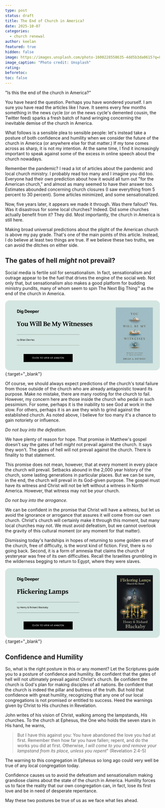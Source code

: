 ```yaml
---
type: post
status: draft
title: The End of Church in America?
date: 2025-10-07
categories:
  - church renewal
author: keelan
featured: true
hidden: false
image: https://images.unsplash.com/photo-1600228558635-4dd5b3da0615?q=80&w=1742&auto=format&fit=crop&ixlib=rb-4.1.0&ixid=M3wxMjA3fDB8MHxwaG90by1wYWdlfHx8fGVufDB8fHx8fA%3D%3D
image_caption: "Photo credit: Unsplash"
rating:
beforetoc:
toc: false
---
```


"Is this the end of the church in America?"

You have heard the question. Perhaps you have wondered yourself. I am sure you have read the articles like I have. It seems every few months something in the news cycle (or on the news cycle's demented cousin, the Twitter feed) sparks a fresh batch of hand wringing concerning the inevitable demise of the church in America.

What follows is a sensible plea to sensible people: let's instead take a posture of both confidence and humility when we consider the future of the church in America (or anywhere else for that matter.) If my tone comes across as sharp, it is not my intention. At the same time, I find it increasingly important to speak against some of the excess in online speech about the church nowadays. 

Remember the pandemic? I read a lot of articles about the pandemic and local church ministry. I probably read too many and I imagine you did too. Everyone had their own prediction about how it would all turn out "for the American church," and almost as many seemed to have their answer too. Estimates abounded concerning church closures (I saw everything from 5 percent to 30 percent). Some articles minimized, and some sensationalized.

Now, five years later, it appears we made it through. Was there fallout? Yes. Was it disastrous for some local churches? Indeed. Did some churches actually benefit from it? They did. Most importantly, the church in America is still here.

Making broad universal predictions about the plight of the American church is above my pay grade. That's one of the main points of this article. Instead, I do believe at least two things are true. If we believe these two truths, we can avoid the ditches on either side.

## The gates of hell *might* not prevail?

Social media is fertile soil for sensationalism. In fact, sensationalism and outrage appear to be the fuel that drives the engine of the social web. Not only that, but sensationalism also makes a good platform for budding ministry pundits, many of whom seem to spin The Next Big Thing™ as the end of the church in America.

[![You Will Be My Witnesses](images/promo/my-witnesses.png)](https://amzn.to/48kkjC7){:target="_blank"}

Of course, we should always expect predictions of the church's total failure from those outside of the church who are already antagonistic toward its purpose. Make no mistake, there are many rooting for the church to fail. However, my concern here are those inside the church who pedal in such pessimism. For some, perhaps it is the inability to see God at work in the slow. For others, perhaps it is an axe they wish to grind against the established church. As noted above, I believe for too many it's a chance to gain notoriety or influence.

*Do not buy into the defeatism.*

We have plenty of reason for hope. That promise in Matthew's gospel doesn't say the gates of hell *might* not prevail against the church. It says they won't. The gates of hell will not prevail against the church. There is finality to that statement. 

This promise does not mean, however, that at every moment in every place the church will prevail. Setbacks abound in the 2,000 year history of the church, some lasting generations in particular places. But we can be sure, in the end, the church will prevail in its God-given purpose. The gospel must have its witness and Christ will not be left without a witness in North America. However, that witness may not be *your* church.

*Do not buy into the arrogance.*

We can be confident in the promise that Christ will have a witness, but let us avoid the ignorance or arrogance that assures it will come from our own church. Christ's church will certainly make it through this moment, but many local churches may not. We must avoid defeatism, but we cannot overlook the gravity of this cultural moment (or any moment for that matter). 

Dismissing today's hardships in hopes of returning to some golden era of the church, free of difficulty, is the worst kind of fiction. First, there is no going back. Second, it is a form of amnesia that claims the church of yesteryear was free of its own difficulties. Recall the Israelites grumbling in the wilderness begging to return to Egypt, where they were slaves.

[![Flickering Lamps](images/promo/flickering-lamps.png)](https://amzn.to/3KBOI58){:target="_blank"}

## Confidence and Humility

So, what is the right posture in this or any moment? Let the Scriptures guide you to a posture of confidence and humility. Be confident that the gates of hell will not ultimately prevail against Christ's church. Be confident the church is God's plan for making disciples of all nations. Be confident that the church is indeed the pillar and buttress of the truth. But hold that confidence with great humility, recognizing that any one of our local congregations is not promised or entitled to success. Heed the warnings given by Christ to His churches in Revelation. 

John writes of his vision of Christ, walking among the lampstands, *His* churches. To the church at Ephesus, the One who holds the seven stars in His hand, he warns, 
>But I have this against you: You have abandoned the love you had at first. Remember then how far you have fallen; repent, and do the works you did at first. Otherwise, *I will come to you and remove your lampstand from its place, unless you repent*" (Revelation 2:4-5)

The warning to this congregation in Ephesus so long ago could very well be true of any local congregation today.

Confidence causes us to avoid the defeatism and sensationalism making grandiose claims about the state of the church in America. Humility forces us to face the reality that our own congregation can, in fact, lose its first love and be in need of desperate repentance. 

May these two postures be true of us as we face what lies ahead.
